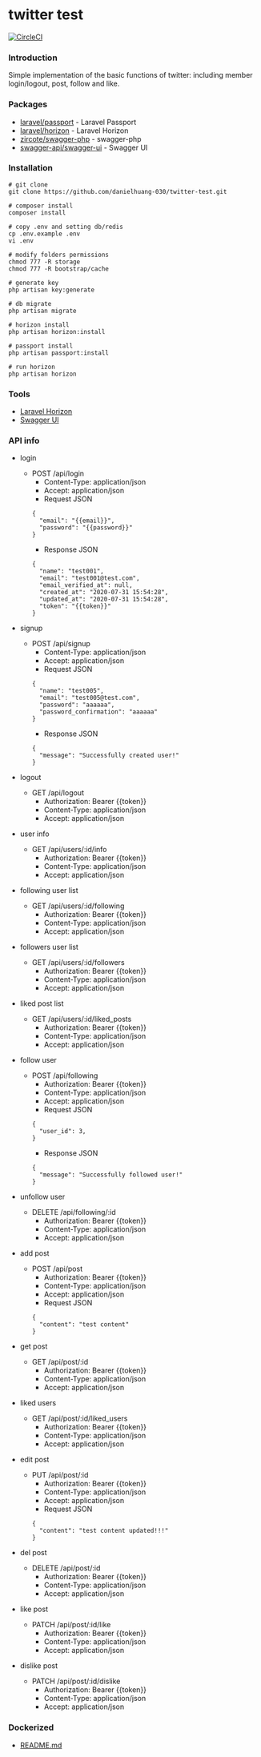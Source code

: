 # twitter test
[![CircleCI](https://circleci.com/gh/danielhuang-030/twitter-test/tree/master.svg?style=svg)](https://circleci.com/gh/danielhuang-030/twitter-test/tree/master)

### Introduction
Simple implementation of the basic functions of twitter: including member login/logout, post, follow and like.

### Packages
- [laravel/passport](https://github.com/laravel/passport) - Laravel Passport
- [laravel/horizon](https://github.com/laravel/horizon) - Laravel Horizon
- [zircote/swagger-php](https://github.com/zircote/swagger-php) - swagger-php
- [swagger-api/swagger-ui](https://github.com/swagger-api/swagger-ui) - Swagger UI

### Installation

```shell
# git clone
git clone https://github.com/danielhuang-030/twitter-test.git

# composer install
composer install

# copy .env and setting db/redis
cp .env.example .env
vi .env

# modify folders permissions
chmod 777 -R storage
chmod 777 -R bootstrap/cache

# generate key
php artisan key:generate

# db migrate
php artisan migrate

# horizon install
php artisan horizon:install

# passport install
php artisan passport:install

# run horizon
php artisan horizon

```
### Tools
 - [Laravel Horizon](http://localhost:12001/horizon/dashboard)
 - [Swagger UI](http://localhost:12001/api-docs/)

### API info

* login
  * POST /api/login
    * Content-Type: application/json
    * Accept: application/json
    * Request JSON
    ```
    {
      "email": "{{email}}",
      "password": "{{password}}"
    }
    ```
    * Response JSON
    ```
    {
      "name": "test001",
      "email": "test001@test.com",
      "email_verified_at": null,
      "created_at": "2020-07-31 15:54:28",
      "updated_at": "2020-07-31 15:54:28",
      "token": "{{token}}"
    }
    ```

* signup
  * POST /api/signup
    * Content-Type: application/json
    * Accept: application/json
    * Request JSON
    ```
    {
      "name": "test005",
      "email": "test005@test.com",
      "password": "aaaaaa",
      "password_confirmation": "aaaaaa"
    }
    ```
    * Response JSON
    ```
    {
      "message": "Successfully created user!"
    }
    ```

* logout
  * GET /api/logout
    * Authorization: Bearer {{token}}
    * Content-Type: application/json
    * Accept: application/json

* user info
  * GET /api/users/:id/info
    * Authorization: Bearer {{token}}
    * Content-Type: application/json
    * Accept: application/json

* following user list
  * GET /api/users/:id/following
    * Authorization: Bearer {{token}}
    * Content-Type: application/json
    * Accept: application/json

* followers user list
  * GET /api/users/:id/followers
    * Authorization: Bearer {{token}}
    * Content-Type: application/json
    * Accept: application/json

* liked post list
  * GET /api/users/:id/liked_posts
    * Authorization: Bearer {{token}}
    * Content-Type: application/json
    * Accept: application/json

* follow user
  * POST /api/following
    * Authorization: Bearer {{token}}
    * Content-Type: application/json
    * Accept: application/json
    * Request JSON
    ```
    {
      "user_id": 3,
    }
    ```
    * Response JSON
    ```
    {
      "message": "Successfully followed user!"
    }
    ```

* unfollow user
  * DELETE /api/following/:id
    * Authorization: Bearer {{token}}
    * Content-Type: application/json
    * Accept: application/json

* add post
  * POST /api/post
    * Authorization: Bearer {{token}}
    * Content-Type: application/json
    * Accept: application/json
    * Request JSON
    ```
    {
      "content": "test content"
    }
    ```

* get post
  * GET /api/post/:id
    * Authorization: Bearer {{token}}
    * Content-Type: application/json
    * Accept: application/json

* liked users
  * GET /api/post/:id/liked_users
    * Authorization: Bearer {{token}}
    * Content-Type: application/json
    * Accept: application/json

* edit post
  * PUT /api/post/:id
    * Authorization: Bearer {{token}}
    * Content-Type: application/json
    * Accept: application/json
    * Request JSON
    ```
    {
      "content": "test content updated!!!"
    }
    ```

* del post
  * DELETE /api/post/:id
    * Authorization: Bearer {{token}}
    * Content-Type: application/json
    * Accept: application/json

* like post
  * PATCH /api/post/:id/like
    * Authorization: Bearer {{token}}
    * Content-Type: application/json
    * Accept: application/json

* dislike post
  * PATCH /api/post/:id/dislike
    * Authorization: Bearer {{token}}
    * Content-Type: application/json
    * Accept: application/json

### Dockerized
- [README.md](https://github.com/danielhuang-030/twitter-test/blob/master/dockerize/README.md)